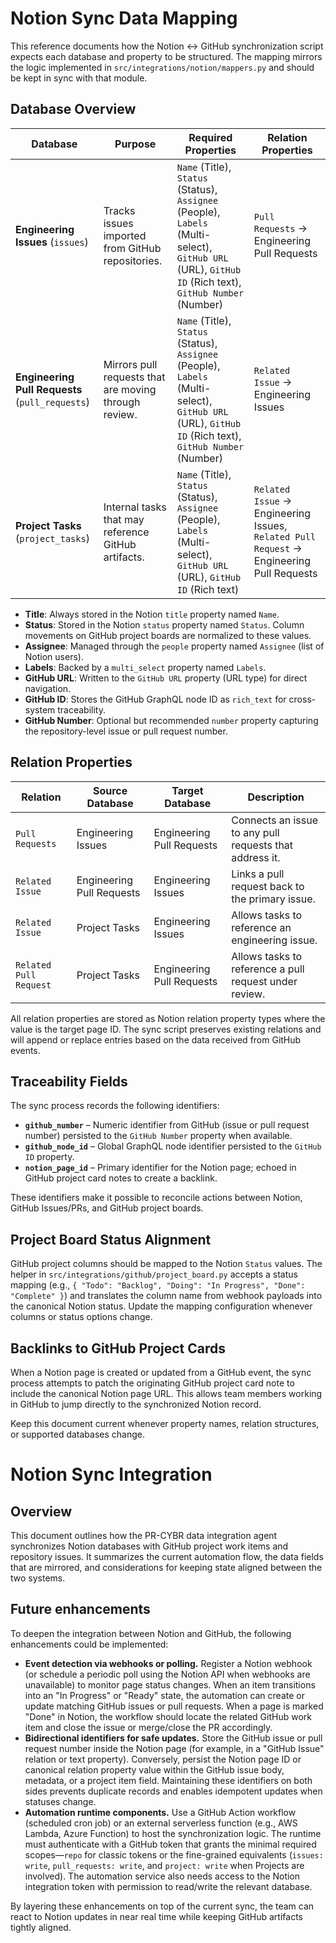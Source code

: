 # Notion Sync Data Mapping

This reference documents how the Notion ↔︎ GitHub synchronization script expects each database and property to be structured. The mapping mirrors the logic implemented in `src/integrations/notion/mappers.py` and should be kept in sync with that module.

## Database Overview

| Database | Purpose | Required Properties | Relation Properties |
| --- | --- | --- | --- |
| **Engineering Issues** (`issues`) | Tracks issues imported from GitHub repositories. | `Name` (Title), `Status` (Status), `Assignee` (People), `Labels` (Multi-select), `GitHub URL` (URL), `GitHub ID` (Rich text), `GitHub Number` (Number) | `Pull Requests` → Engineering Pull Requests |
| **Engineering Pull Requests** (`pull_requests`) | Mirrors pull requests that are moving through review. | `Name` (Title), `Status` (Status), `Assignee` (People), `Labels` (Multi-select), `GitHub URL` (URL), `GitHub ID` (Rich text), `GitHub Number` (Number) | `Related Issue` → Engineering Issues |
| **Project Tasks** (`project_tasks`) | Internal tasks that may reference GitHub artifacts. | `Name` (Title), `Status` (Status), `Assignee` (People), `Labels` (Multi-select), `GitHub URL` (URL), `GitHub ID` (Rich text) | `Related Issue` → Engineering Issues, `Related Pull Request` → Engineering Pull Requests |

- **Title**: Always stored in the Notion `title` property named `Name`.
- **Status**: Stored in the Notion `status` property named `Status`. Column movements on GitHub project boards are normalized to these values.
- **Assignee**: Managed through the `people` property named `Assignee` (list of Notion users).
- **Labels**: Backed by a `multi_select` property named `Labels`.
- **GitHub URL**: Written to the `GitHub URL` property (URL type) for direct navigation.
- **GitHub ID**: Stores the GitHub GraphQL node ID as `rich_text` for cross-system traceability.
- **GitHub Number**: Optional but recommended `number` property capturing the repository-level issue or pull request number.

## Relation Properties

| Relation | Source Database | Target Database | Description |
| --- | --- | --- | --- |
| `Pull Requests` | Engineering Issues | Engineering Pull Requests | Connects an issue to any pull requests that address it. |
| `Related Issue` | Engineering Pull Requests | Engineering Issues | Links a pull request back to the primary issue. |
| `Related Issue` | Project Tasks | Engineering Issues | Allows tasks to reference an engineering issue. |
| `Related Pull Request` | Project Tasks | Engineering Pull Requests | Allows tasks to reference a pull request under review. |

All relation properties are stored as Notion relation property types where the value is the target page ID. The sync script preserves existing relations and will append or replace entries based on the data received from GitHub events.

## Traceability Fields

The sync process records the following identifiers:

- **`github_number`** – Numeric identifier from GitHub (issue or pull request number) persisted to the `GitHub Number` property when available.
- **`github_node_id`** – Global GraphQL node identifier persisted to the `GitHub ID` property.
- **`notion_page_id`** – Primary identifier for the Notion page; echoed in GitHub project card notes to create a backlink.

These identifiers make it possible to reconcile actions between Notion, GitHub Issues/PRs, and GitHub project boards.

## Project Board Status Alignment

GitHub project columns should be mapped to the Notion `Status` values. The helper in `src/integrations/github/project_board.py` accepts a status mapping (e.g., `{ "Todo": "Backlog", "Doing": "In Progress", "Done": "Complete" }`) and translates the column name from webhook payloads into the canonical Notion status. Update the mapping configuration whenever columns or status options change.

## Backlinks to GitHub Project Cards

When a Notion page is created or updated from a GitHub event, the sync process attempts to patch the originating GitHub project card note to include the canonical Notion page URL. This allows team members working in GitHub to jump directly to the synchronized Notion record.

Keep this document current whenever property names, relation structures, or supported databases change.
# Notion Sync Integration

## Overview
This document outlines how the PR-CYBR data integration agent synchronizes Notion databases with GitHub project work items and repository issues. It summarizes the current automation flow, the data fields that are mirrored, and considerations for keeping state aligned between the two systems.

## Future enhancements
To deepen the integration between Notion and GitHub, the following enhancements could be implemented:

* **Event detection via webhooks or polling.** Register a Notion webhook (or schedule a periodic poll using the Notion API when webhooks are unavailable) to monitor page status changes. When an item transitions into an "In Progress" or "Ready" state, the automation can create or update matching GitHub issues or pull requests. When a page is marked "Done" in Notion, the workflow should locate the related GitHub work item and close the issue or merge/close the PR accordingly.
* **Bidirectional identifiers for safe updates.** Store the GitHub issue or pull request number inside the Notion page (for example, in a "GitHub Issue" relation or text property). Conversely, persist the Notion page ID or canonical relation property value within the GitHub issue body, metadata, or a project item field. Maintaining these identifiers on both sides prevents duplicate records and enables idempotent updates when statuses change.
* **Automation runtime components.** Use a GitHub Action workflow (scheduled cron job) or an external serverless function (e.g., AWS Lambda, Azure Function) to host the synchronization logic. The runtime must authenticate with a GitHub token that grants the minimal required scopes—`repo` for classic tokens or the fine-grained equivalents (`issues: write`, `pull_requests: write`, and `project: write` when Projects are involved). The automation service also needs access to the Notion integration token with permission to read/write the relevant database.

By layering these enhancements on top of the current sync, the team can react to Notion updates in near real time while keeping GitHub artifacts tightly aligned.
